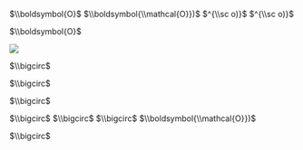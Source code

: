 $\\boldsymbol{O}$ $\\boldsymbol{\\mathcal{O}})$ $^{\\sc o)}$ $^{\\sc o)}$

$\\boldsymbol{O}$

![](https://www.nta.go.jp/tmp/e0579190-ea03-4775-93d2-ba521e1b9229/images/5065eac44787c14912e94bea008721be18ca90f038f99901c94ab869175df9b1.jpg)

$\\bigcirc$

$\\bigcirc$

$\\bigcirc$

$\\bigcirc$ $\\bigcirc$ $\\bigcirc$ $\\boldsymbol{\\mathcal{O}})$

$\\bigcirc$